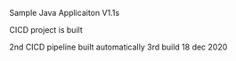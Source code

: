 
Sample Java Applicaiton V1.1s 

CICD project is built

2nd CICD pipeline built automatically
3rd build 18 dec 2020
